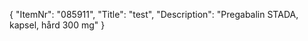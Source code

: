{
  "ItemNr": "085911",
  "Title": "test",
  "Description": "Pregabalin STADA, kapsel, hård 300 mg"
}
